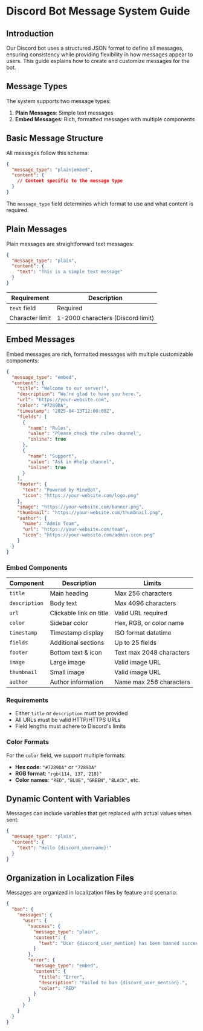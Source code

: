 # Discord Bot Message System Guide

## Introduction

Our Discord bot uses a structured JSON format to define all messages, ensuring consistency while providing flexibility in how messages appear to users. This guide explains how to create and customize messages for the bot.

## Message Types

The system supports two message types:

1. **Plain Messages**: Simple text messages
2. **Embed Messages**: Rich, formatted messages with multiple components

## Basic Message Structure

All messages follow this schema:

```json
{
  "message_type": "plain|embed",
  "content": {
    // Content specific to the message type
  }
}
```

The `message_type` field determines which format to use and what content is required.

## Plain Messages

Plain messages are straightforward text messages:

```json
{
  "message_type": "plain",
  "content": {
    "text": "This is a simple text message"
  }
}
```

| Requirement     | Description                       |
| --------------- | --------------------------------- |
| `text` field    | Required                          |
| Character limit | 1-2000 characters (Discord limit) |

## Embed Messages

Embed messages are rich, formatted messages with multiple customizable components:

```json
{
  "message_type": "embed",
  "content": {
    "title": "Welcome to our server!",
    "description": "We're glad to have you here.",
    "url": "https://your-website.com",
    "color": "#7289DA",
    "timestamp": "2025-04-13T12:00:00Z",
    "fields": [
      {
        "name": "Rules",
        "value": "Please check the rules channel",
        "inline": true
      },
      {
        "name": "Support",
        "value": "Ask in #help channel",
        "inline": true
      }
    ],
    "footer": {
      "text": "Powered by MineBot",
      "icon": "https://your-website.com/logo.png"
    },
    "image": "https://your-website.com/banner.png",
    "thumbnail": "https://your-website.com/thumbnail.png",
    "author": {
      "name": "Admin Team",
      "url": "https://your-website.com/team",
      "icon": "https://your-website.com/admin-icon.png"
    }
  }
}
```

### Embed Components

| Component     | Description             | Limits                   |
| ------------- | ----------------------- | ------------------------ |
| `title`       | Main heading            | Max 256 characters       |
| `description` | Body text               | Max 4096 characters      |
| `url`         | Clickable link on title | Valid URL required       |
| `color`       | Sidebar color           | Hex, RGB, or color name  |
| `timestamp`   | Timestamp display       | ISO format datetime      |
| `fields`      | Additional sections     | Up to 25 fields          |
| `footer`      | Bottom text & icon      | Text max 2048 characters |
| `image`       | Large image             | Valid image URL          |
| `thumbnail`   | Small image             | Valid image URL          |
| `author`      | Author information      | Name max 256 characters  |

### Requirements

- Either `title` or `description` must be provided
- All URLs must be valid HTTP/HTTPS URLs
- Field lengths must adhere to Discord's limits

### Color Formats

For the `color` field, we support multiple formats:

- **Hex code**: `"#7289DA"` or `"7289DA"`
- **RGB format**: `"rgb(114, 137, 218)"`
- **Color names**: `"RED"`, `"BLUE"`, `"GREEN"`, `"BLACK"`, etc.

## Dynamic Content with Variables

Messages can include variables that get replaced with actual values when sent:

```json
{
  "message_type": "plain",
  "content": {
    "text": "Hello {discord_username}!"
  }
}
```

## Organization in Localization Files

Messages are organized in localization files by feature and scenario:

```json
{
  "ban": {
    "messages": {
      "user": {
        "success": {
          "message_type": "plain",
          "content": {
            "text": "User {discord_user_mention} has been banned successfully."
          }
        },
        "error": {
          "message_type": "embed",
          "content": {
            "title": "Error",
            "description": "Failed to ban {discord_user_mention}.",
            "color": "RED"
          }
        }
      }
    }
  }
}
```
